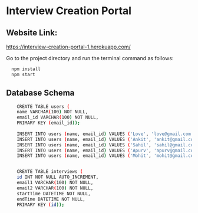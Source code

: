 
# Interview Creation Portal




## Website Link:

https://interview-creation-portal-1.herokuapp.com/

Go to the project directory and run the terminal command as follows:

```bash
  npm install
  npm start
```
## Database Schema

```bash
    CREATE TABLE users (
    name VARCHAR(100) NOT NULL,
    email_id VARCHAR(100) NOT NULL,
    PRIMARY KEY (email_id));
    
    INSERT INTO users (name, email_id) VALUES ('Love', 'love@gmail.com');
    INSERT INTO users (name, email_id) VALUES ('Ankit', 'ankit@gmail.com');
    INSERT INTO users (name, email_id) VALUES ('Sahil', 'sahil@gmail.com');
    INSERT INTO users (name, email_id) VALUES ('Apurv', 'apurv@gmail.com');
    INSERT INTO users (name, email_id) VALUES ('Mohit', 'mohit@gmail.com');


    CREATE TABLE interviews (
    id INT NOT NULL AUTO_INCREMENT,
    email1 VARCHAR(100) NOT NULL,
    email2 VARCHAR(100) NOT NULL,
    startTime DATETIME NOT NULL,
    endTime DATETIME NOT NULL,
    PRIMARY KEY (id));
```

